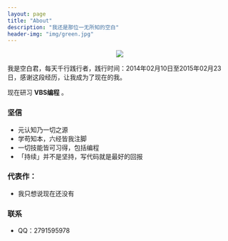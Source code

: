 ```yaml
---
layout: page
title: "About"
description: "我还是那位一无所知的空白"
header-img: "img/green.jpg"
---
```



<center>
    <p><img src="https://gss0.baidu.com/7Ls0a8Sm2Q5IlBGlnYG/sys/portraitl/item/1a00e478?t=1472514681" align="center"></p>
</center>

我是空白君，每天千行践行者，践行时间：2014年02月10日至2015年02月23日，感谢这段经历，让我成为了现在的我。

现在研习 **VBS编程** 。

### 坚信


- 元认知乃一切之源
- 学苟知本，六经皆我注脚 
- 一切技能皆可习得，包括编程
- 「持续」并不是坚持，写代码就是最好的回报




### 代表作：

- 我只想说现在还没有


### 联系

- QQ：2791595978
